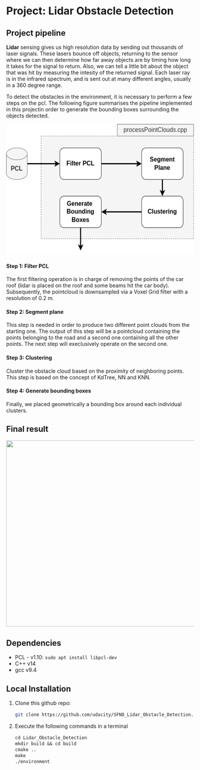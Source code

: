 # Project: Lidar Obstacle Detection

## Project pipeline

**Lidar** sensing gives us high resolution data by sending out thousands of laser signals. These lasers bounce off objects, returning to the sensor where we can then determine how far away objects are by timing how long it takes for the signal to return. Also, we can tell a little bit about the object that was hit by measuring the intesity of the returned signal. Each laser ray is in the infrared spectrum, and is sent out at many different angles, usually in a 360 degree range.

To detect the obstacles in the environment, it is necessary to perform a few steps on the pcl. The following figure summarises the pipeline implemented in this projectin order to generate the bounding boxes surrounding the objects detected.

<img src="media/LIdar_project.png" width="600" height="350" />

#### Step 1: Filter PCL

The first filtering operation is in charge of removing the points of the car roof (lidar is placed on the roof and some beams hit the car body). Subsequently, the pointcloud is downsampled via a Voxel Grid filter with a resolution of 0.2 m.

#### Step 2: Segment plane
This step is needed in order to produce two different point clouds from the starting one. The output of this step will be a pointcloud containing the points belonging to the road and a second one containing all the other points. The next step will execlusively operate on the second one.

#### Step 3: Clustering
Cluster the obstacle cloud based on the proximity of neighboring points. This step is based on the concept of KdTree, NN and KNN.

#### Step 4: Generate bounding boxes
Finally, we placed geometrically a bounding box around each individual clusters. 

## Final result

<img src="media/project_result.gif" width="800" height="500" />

## Dependencies

* PCL - v1.10: ``` sudo apt install libpcl-dev ```
* C++ v14
* gcc v9.4

## Local Installation

1. Clone this github repo:

   ```sh
   git clone https://github.com/udacity/SFND_Lidar_Obstacle_Detection.git
   ```

2. Execute the following commands in a terminal

   ```shell
   cd Lidar_Obstacle_Detection
   mkdir build && cd build
   cmake ..
   make
   ./environment
   ```
